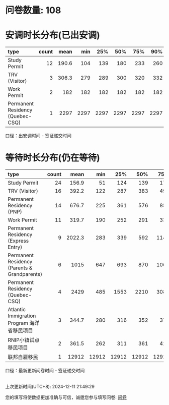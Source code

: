 # 问卷数量: 108

# 安调时长分布(已出安调)

| type                             |   count |   mean |   min |   25% |   50% |   75% |   90% |
|:---------------------------------|--------:|-------:|------:|------:|------:|------:|------:|
| Study Permit                     |      12 |  190.6 |   104 |   139 |   180 |   233 |   260 |
| TRV (Visitor)                    |       3 |  306.3 |   279 |   289 |   300 |   320 |   332 |
| Work Permit                      |       2 |  182   |   182 |   182 |   182 |   182 |   182 |
| Permanent Residency (Quebec-CSQ) |       1 | 2297   |  2297 |  2297 |  2297 |  2297 |  2297 |

口径：出安调时间 - 签证递交时间
<br/>


# 等待时长分布(仍在等待)

| type                                         |   count |    mean |   min |   25% |   50% |   75% |   90% |
|:---------------------------------------------|--------:|--------:|------:|------:|------:|------:|------:|
| Study Permit                                 |      24 |   156.9 |    51 |   124 |   139 |   177 |   184 |
| TRV (Visitor)                                |      16 |   392.2 |   122 |   287 |   383 |   491 |   530 |
| Permanent Residency (PNP)                    |      14 |   676.7 |   225 |   361 |   576 |   854 |  1257 |
| Work Permit                                  |      11 |   319.7 |   190 |   252 |   291 |   336 |   540 |
| Permanent Residency (Express Entry)          |       9 |  2022.3 |   283 |   339 |   592 |  1146 |  3573 |
| Permanent Residency (Parents & Grandparents) |       6 |  1015   |   647 |   693 |   870 |  1064 |  1506 |
| Permanent Residency (Quebec-CSQ)             |       4 |  2429   |   485 |  1553 |  2210 |  3086 |  4121 |
| Atlantic Immigration Program 海洋省移民项目         |       3 |   344.7 |   280 |   316 |   352 |   377 |   392 |
| RNIP小镇试点移民项目                                 |       2 |   361.5 |   262 |   311 |   361 |   411 |   441 |
| 联邦自雇移民                                       |       1 | 12912   | 12912 | 12912 | 12912 | 12912 | 12912 |

口径：最新更新问卷时间 - 签证递交时间
<br/>
<br/>


上次更新时间(UTC+8): 2024-12-11 21:49:29


您的填写将使数据更加准确与可信，诚邀您参与填写问卷: [问卷](https://forms.gle/bxUKH95Yq54SVNvp8)
